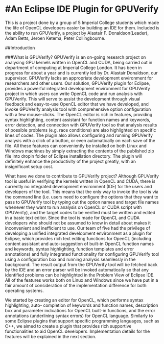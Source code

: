 #An Eclipse IDE Plugin for GPUVerify
===================

This is a project done by a group of 5 Imperial College students which made the life of OpenCL developers easier by building an IDE for them. Included is the ability to run GPUVerify, a project by Alastair F. Donaldson(Leader), Adam Betts,  Jeroen Ketema, Peter Collingbourne.

##Introduction

###What is GPUVerify?
GPUVerify is an on-going research project on analysing GPU kernels written in OpenCL and CUDA, being carried out in department of computing at Imperial College London. It has been in progress for about a year and is currently led by Dr. Alastair Donaldson, our supervisor. GPUVerify lacks an appropriate development environment for researchers and other users. Our solution, GPUVerify plugin for Eclipse, provides a powerful integrated development environment for GPUVerify project in which users can write OpenCL code and run analysis with GPUVerify. This will serve to assist the development through visual feedback and easy-to-use OpenCL editor that we have developed, and invoke GPUVerify analysis tool with comprehensive option configuration with a few mouse-clicks. The OpenCL editor is rich in features, providing syntax highlighting, content assistant for function names and keywords, error detection, and connection with GPUVerify tool so that analysis results of possible problems (e.g. race conditions) are also highlighted on specific lines of codes. The plugin also allows configuring and running GPUVerify analysis with a click of a button, or even automatically on each save of the file. All these features can conveniently be installed on both Linux and Windows machines by simply extracting the contents of the published zip file into dropin folder of Eclipse installation directory. The plugin will definitely enhance the productivity of the project greatly, with an insignificant setup cost.

What have we done to contribute to GPUVerify project?
Although GPUVerify tool is useful in verifying the kernels written in OpenCL and CUDA, there is currently no integrated development environment (IDE) for the users and developers of the tool. This means that the only way to invoke the tool is via the command line (i.e. users need to configure the options that they want to pass to GPUVerify tool by typing out the option names and target file names whenever they want to run analysis on OpenCL or CUDA script with GPUVerify), and the target codes to be verified must be written and edited in a basic text editor. Since the tool is made for OpenCL and CUDA developers who should not be assumed to know in detail about makes it inconvenient and inefficient to use. Our team of five had the privilege of developing a unified integrated development environment as a plugin for Eclipse, which provides rich text editing functions for OpenCL (including content assistant and auto-suggestion of built-in OpenCL function names and keywords, syntax highlighting, function templates and error annotations) and fully integrated functionality for configuring GPUVerify tool using a configuration box and running analysis seamlessly in the background. The result output from the GPUVerify tool will be fetched back by the IDE and an error parser will be invoked automatically so that any identified problems can be highlighted in the Problem View of Eclipse IDE. All of the features works both on Linux and Windows since we have put in a fair amount of consideration of the implementation difference for both operating systems.

We started by creating an editor for OpenCL, which performs syntax highlighting, auto- completion of keywords and function names, description box and parameter indications for OpenCL built-in functions, and the error annotations (underlining syntax errors) for OpenCL language. Similarly to some Eclipse plugins that support specific programming languages, such as C++, we aimed to create a plugin that provides rich supportive functionalities to aid OpenCL developers. Implementation details for the features will be explained in the next section.
